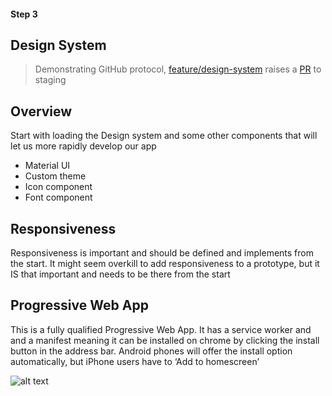 #### Step 3
## Design System

> Demonstrating GitHub protocol, [feature/design-system](https://github.com/listingslab/bitcoin-hash/tree/feature/design-system)  raises a [PR](https://github.com/listingslab/bitcoin-hash/pull/3) to staging 

## Overview

Start with loading the Design system and some other components that will let us more rapidly develop our app

- Material UI
- Custom theme
- Icon component
- Font component

## Responsiveness

Responsiveness is important and should be defined and implements from the start. It might seem overkill to add responsiveness to a prototype, but it IS that important and needs to be there from the start

## Progressive Web App

This is a fully qualified Progressive Web App. It has a service worker and and a manifest meaning it can be installed on chrome by clicking the install button in the address bar. Android phones will offer the install option automatically, but iPhone users have to ‘Add to homescreen’


![alt text](../png/pwa-install-2.png "PWA
")


